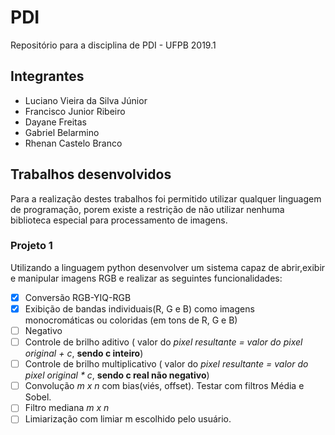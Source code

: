 # PDI
Repositório para a disciplina de PDI - UFPB 2019.1

## Integrantes
* Luciano Vieira da Silva Júnior
* Francisco Junior Ribeiro
* Dayane Freitas
* Gabriel Belarmino
* Rhenan Castelo Branco

## Trabalhos desenvolvidos
Para a realização destes trabalhos foi permitido utilizar qualquer linguagem de programação, porem existe a restrição de não utilizar nenhuma biblioteca especial para processamento de imagens.

### Projeto 1
Utilizando a linguagem python desenvolver um sistema capaz de abrir,exibir e manipular imagens RGB e realizar as seguintes funcionalidades:

- [x] Conversão RGB-YIQ-RGB
- [x] Exibição de bandas individuais(R, G e B) como imagens monocromáticas ou coloridas (em tons de R, G e B)
- [ ] Negativo
- [ ] Controle de brilho aditivo ( valor do *pixel resultante = valor do pixel original + c*, **sendo c inteiro**)
- [ ] Controle de brilho multiplicativo ( valor do *pixel resultante = valor do pixel original * c*, **sendo c real não negativo**)
- [ ] Convolução *m x n* com bias(viés, offset). Testar com filtros Média e Sobel.
- [ ] Filtro mediana *m x n*
- [ ] Limiarização com limiar m escolhido pelo usuário.
